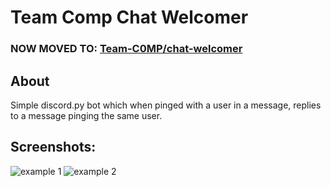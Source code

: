 # Team Comp Chat Welcomer

### **NOW MOVED TO: [Team-C0MP/chat-welcomer](https://github.com/Team-C0MP/chat-welcomer)**

## About
Simple discord.py bot which when pinged with a user in a message, replies to a message pinging the same user.

## Screenshots:
![example 1](https://user-images.githubusercontent.com/74418041/157000989-6361880a-eb24-4ce3-93c8-8eb8bdb2b023.png)
![example 2](https://user-images.githubusercontent.com/74418041/157001069-cf34494b-40e8-4a40-be0a-22fdb4b2182a.png)
